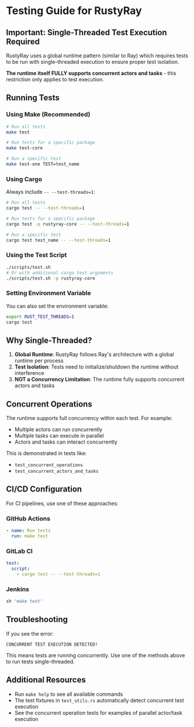 # Testing Guide for RustyRay

## Important: Single-Threaded Test Execution Required

RustyRay uses a global runtime pattern (similar to Ray) which requires tests to be run with single-threaded execution to ensure proper test isolation.

**The runtime itself FULLY supports concurrent actors and tasks** - this restriction only applies to test execution.

## Running Tests

### Using Make (Recommended)
```bash
# Run all tests
make test

# Run tests for a specific package
make test-core

# Run a specific test
make test-one TEST=test_name
```

### Using Cargo
Always include `-- --test-threads=1`:
```bash
# Run all tests
cargo test -- --test-threads=1

# Run tests for a specific package
cargo test -p rustyray-core -- --test-threads=1

# Run a specific test
cargo test test_name -- --test-threads=1
```

### Using the Test Script
```bash
./scripts/test.sh
# Or with additional cargo test arguments
./scripts/test.sh -p rustyray-core
```

### Setting Environment Variable
You can also set the environment variable:
```bash
export RUST_TEST_THREADS=1
cargo test
```

## Why Single-Threaded?

1. **Global Runtime**: RustyRay follows Ray's architecture with a global runtime per process
2. **Test Isolation**: Tests need to initialize/shutdown the runtime without interference
3. **NOT a Concurrency Limitation**: The runtime fully supports concurrent actors and tasks

## Concurrent Operations

The runtime supports full concurrency within each test. For example:
- Multiple actors can run concurrently
- Multiple tasks can execute in parallel
- Actors and tasks can interact concurrently

This is demonstrated in tests like:
- `test_concurrent_operations`
- `test_concurrent_actors_and_tasks`

## CI/CD Configuration

For CI pipelines, use one of these approaches:

### GitHub Actions
```yaml
- name: Run tests
  run: make test
```

### GitLab CI
```yaml
test:
  script:
    - cargo test -- --test-threads=1
```

### Jenkins
```groovy
sh 'make test'
```

## Troubleshooting

If you see the error:
```
CONCURRENT TEST EXECUTION DETECTED!
```

This means tests are running concurrently. Use one of the methods above to run tests single-threaded.

## Additional Resources

- Run `make help` to see all available commands
- The test fixtures in `test_utils.rs` automatically detect concurrent test execution
- See the concurrent operation tests for examples of parallel actor/task execution
